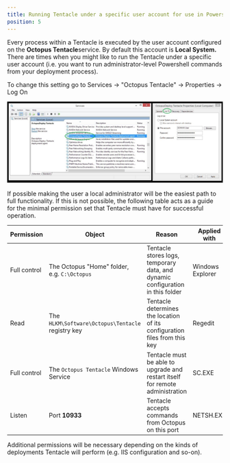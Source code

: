 ```yaml
---
title: Running Tentacle under a specific user account for use in Powershell
position: 5
---
```



Every process within a Tentacle is executed by the user account configured on the **Octopus Tentacle**service. By default this account is **Local System.** There are times when you might like to run the Tentacle under a specific user account (i.e. you want to run administrator-level Powershell commands from your deployment process).


To change this setting go to Services -> "Octopus Tentacle" -> Properties -> Log On


![](/docs/images/3048117/3277918.jpg)


If possible making the user a local administrator will be the easiest path to full functionality. If this is not possible, the following table acts as a guide for the minimal permission set that Tentacle must have for successful operation.

| Permission | Object | Reason | Applied with |
| --- | --- | --- | --- |
| Full control | The Octopus "Home" folder, e.g. `C:\Octopus` | Tentacle stores logs, temporary data, and dynamic configuration in this folder | Windows Explorer |
| Read | The `HLKM\Software\Octopus\Tentacle` registry key | Tentacle determines the location of its configuration files from this key | Regedit |
| Full control | The `Octopus Tentacle` Windows Service | Tentacle must be able to upgrade and restart itself for remote administration | SC.EXE |
| Listen | Port **10933** | Tentacle accepts commands from Octopus on this port | NETSH.EXE |


Additional permissions will be necessary depending on the kinds of deployments Tentacle will perform (e.g. IIS configuration and so-on).
